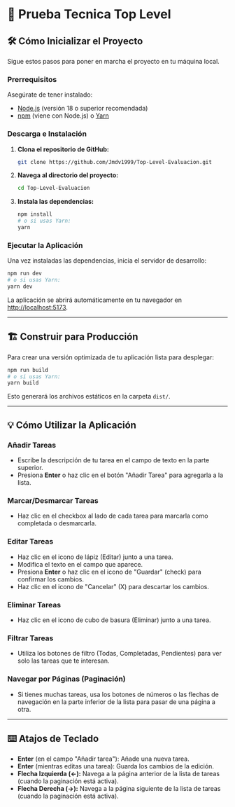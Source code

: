 # 🚀 Prueba Tecnica Top Level

## 🛠️ Cómo Inicializar el Proyecto

Sigue estos pasos para poner en marcha el proyecto en tu máquina local.

### Prerrequisitos

Asegúrate de tener instalado:

- [Node.js](https://nodejs.org/es/) (versión 18 o superior recomendada)
- [npm](https://www.npmjs.com/) (viene con Node.js) o [Yarn](https://yarnpkg.com/)

### Descarga e Instalación

1. **Clona el repositorio de GitHub:**

   ```bash
   git clone https://github.com/Jmdv1999/Top-Level-Evaluacion.git
   ```

2. **Navega al directorio del proyecto:**

   ```bash
   cd Top-Level-Evaluacion
   ```

3. **Instala las dependencias:**

   ```bash
   npm install
   # o si usas Yarn:
   yarn
   ```

### Ejecutar la Aplicación

Una vez instaladas las dependencias, inicia el servidor de desarrollo:

```bash
npm run dev
# o si usas Yarn:
yarn dev
```

La aplicación se abrirá automáticamente en tu navegador en [http://localhost:5173](http://localhost:5173).

---

## 🏗️ Construir para Producción

Para crear una versión optimizada de tu aplicación lista para desplegar:

```bash
npm run build
# o si usas Yarn:
yarn build
```

Esto generará los archivos estáticos en la carpeta `dist/`.

---

## 💡 Cómo Utilizar la Aplicación

### Añadir Tareas

- Escribe la descripción de tu tarea en el campo de texto en la parte superior.
- Presiona **Enter** o haz clic en el botón "Añadir Tarea" para agregarla a la lista.

### Marcar/Desmarcar Tareas

- Haz clic en el checkbox al lado de cada tarea para marcarla como completada o desmarcarla.

### Editar Tareas

- Haz clic en el icono de lápiz (Editar) junto a una tarea.
- Modifica el texto en el campo que aparece.
- Presiona **Enter** o haz clic en el icono de "Guardar" (check) para confirmar los cambios.
- Haz clic en el icono de "Cancelar" (X) para descartar los cambios.

### Eliminar Tareas

- Haz clic en el icono de cubo de basura (Eliminar) junto a una tarea.

### Filtrar Tareas

- Utiliza los botones de filtro (Todas, Completadas, Pendientes) para ver solo las tareas que te interesan.

### Navegar por Páginas (Paginación)

- Si tienes muchas tareas, usa los botones de números o las flechas de navegación en la parte inferior de la lista para pasar de una página a otra.

---

## ⌨️ Atajos de Teclado

- **Enter** (en el campo "Añadir tarea"): Añade una nueva tarea.
- **Enter** (mientras editas una tarea): Guarda los cambios de la edición.
- **Flecha Izquierda (←):** Navega a la página anterior de la lista de tareas (cuando la paginación está activa).
- **Flecha Derecha (→):** Navega a la página siguiente de la lista de tareas (cuando la paginación está activa).
